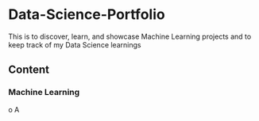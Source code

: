 # Data-Science-Portfolio
This is to discover, learn, and showcase Machine Learning projects and to keep track of my Data Science learnings

## Content

### Machine Learning
o	A



